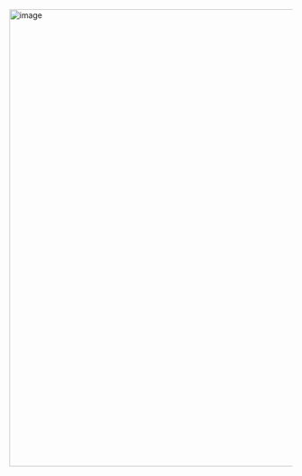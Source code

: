 <img width="813" alt="image" src="https://github.com/RitulMohan/BITES_Chatbot/assets/79750424/87a523e3-85df-4a91-b629-afb34c3a3891">
